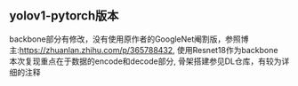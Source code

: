 ## yolov1-pytorch版本
backbone部分有修改，没有使用原作者的GoogleNet阉割版，参照博主:https://zhuanlan.zhihu.com/p/365788432, 使用Resnet18作为backbone    
本次复现重点在于数据的encode和decode部分, 骨架搭建参见DL仓库，有较为详细的注释
